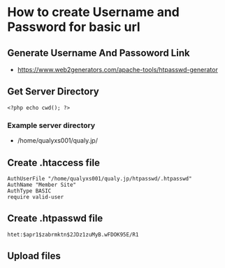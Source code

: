 # How to create Username and Password for basic url

## Generate Username And Passoword Link 
- https://www.web2generators.com/apache-tools/htpasswd-generator

## Get Server Directory
```
<?php echo cwd(); ?>
```
### Example server directory
- /home/qualyxs001/qualy.jp/

## Create .htaccess file
```
AuthUserFile "/home/qualyxs001/qualy.jp/htpasswd/.htpasswd"
AuthName "Member Site"
AuthType BASIC
require valid-user 
```
## Create .htpasswd file
```
htet:$apr1$zabrmktn$2JDz1zuMyB.wFDOK95E/R1
```
## Upload files
